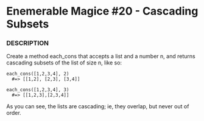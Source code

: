 # Enemerable Magice #20 - Cascading Subsets

### DESCRIPTION

Create a method each_cons that accepts a list and a number n, and returns cascading subsets of the list of size n, like so:

```
each_cons([1,2,3,4], 2)
  #=> [[1,2], [2,3], [3,4]]

each_cons([1,2,3,4], 3)
  #=> [[1,2,3],[2,3,4]]
  ```
  
As you can see, the lists are cascading; ie, they overlap, but never out of order.